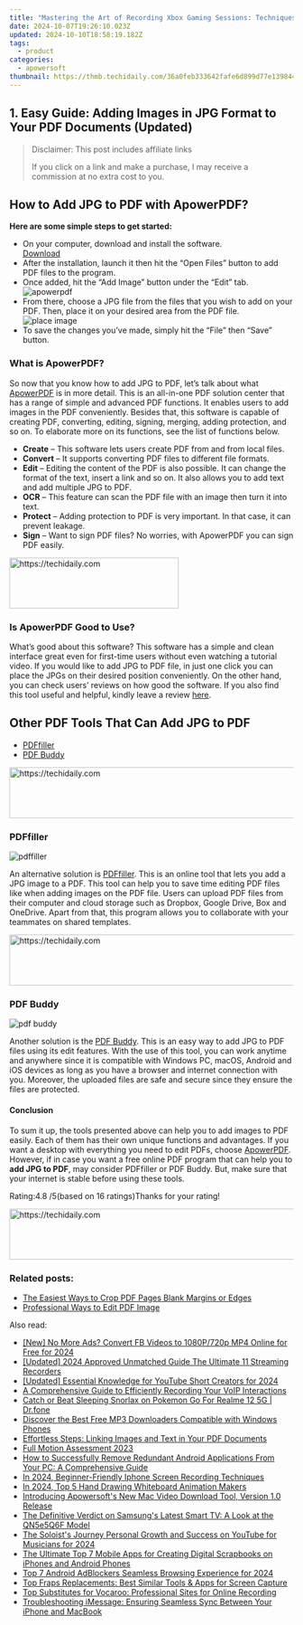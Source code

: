 ```yaml
---
title: "Mastering the Art of Recording Xbox Gaming Sessions: Techniques for Xbox One and Xbox 360 Enthusiasts"
date: 2024-10-07T19:26:10.023Z
updated: 2024-10-10T18:58:19.182Z
tags:
  - product
categories:
  - apowersoft
thumbnail: https://thmb.techidaily.com/36a0feb333642fafe6d899d77e13984485a54242ddf28da6d8e7c4998067f22e.jpg
---
```


## 1. Easy Guide: Adding Images in JPG Format to Your PDF Documents (Updated)

>  Disclaimer: This post includes affiliate links
>
>  If you click on a link and make a purchase, I may receive a commission at no extra cost to you.
>

## How to Add JPG to PDF with ApowerPDF?

**Here are some simple steps to get started:**

* On your computer, download and install the software.  
[Download](https://tools.techidaily.com/apowersoft/products/)
* After the installation, launch it then hit the “Open Files” button to add PDF files to the program.
* Once added, hit the “Add Image” button under the “Edit” tab.  
![apowerpdf](https://www.apowersoft.com//webusupload.aoscdn.com/apowercom/wp-content/uploads/2020/07/add-image.jpg.webp)
* From there, choose a JPG file from the files that you wish to add on your PDF. Then, place it on your desired area from the PDF file.  
![place image](https://www.apowersoft.com//webusupload.aoscdn.com/apowercom/wp-content/uploads/2020/07/place-jpg.jpg.webp)
* To save the changes you’ve made, simply hit the “File” then “Save” button.

### What is ApowerPDF?

So now that you know how to add JPG to PDF, let’s talk about what [ApowerPDF](https://tools.techidaily.com/apowersoft/apower-pdf/) is in more detail. This is an all-in-one PDF solution center that has a range of simple and advanced PDF functions. It enables users to add images in the PDF conveniently. Besides that, this software is capable of creating PDF, converting, editing, signing, merging, adding protection, and so on. To elaborate more on its functions, see the list of functions below.

* **Create** – This software lets users create PDF from and from local files.
* **Convert** – It supports converting PDF files to different file formats.
* **Edit**  – Editing the content of the PDF is also possible. It can change the format of the text, insert a link and so on. It also allows you to add text and add multiple JPG to PDF.
* **OCR** – This feature can scan the PDF file with an image then turn it into text.
* **Protect** – Adding protection to PDF is very important. In that case, it can prevent leakage.
* **Sign** – Want to sign PDF files? No worries, with ApowerPDF you can sign PDF easily.

<!-- affiliate ads begin -->
<a href="https://aligracehair.sjv.io/c/5597632/1925468/19272" target="_top" id="1925468">
  <img src="//a.impactradius-go.com/display-ad/19272-1925468" border="0" alt="https://techidaily.com" width="300" height="90"/>
</a>
<img height="0" width="0" src="https://aligracehair.sjv.io/i/5597632/1925468/19272" style="position:absolute;visibility:hidden;" border="0" />
<!-- affiliate ads end -->

### Is ApowerPDF Good to Use?

What’s good about this software? This software has a simple and clean interface great even for first-time users without even watching a tutorial video. If you would like to add JPG to PDF file, in just one click you can place the JPGs on their desired position conveniently. On the other hand, you can check users’ reviews on how good the software. If you also find this tool useful and helpful, kindly leave a review [here](https://www.g2crowd.com/products/apowerpdf/reviews).

## Other PDF Tools That Can Add JPG to PDF

* [PDFfiller](https://tools.techidaily.com/apowersoft/products/)
* [PDF Buddy](https://tools.techidaily.com/apowersoft/products/)

<!-- affiliate ads begin -->
<a href="https://appsumo.8odi.net/c/5597632/2144276/7443" target="_top" id="2144276">
  <img src="//a.impactradius-go.com/display-ad/7443-2144276" border="0" alt="https://techidaily.com" width="728" height="90"/>
</a>
<img height="0" width="0" src="https://appsumo.8odi.net/i/5597632/2144276/7443" style="position:absolute;visibility:hidden;" border="0" />
<!-- affiliate ads end -->

### PDFfiller

![pdffiller](https://www.apowersoft.com//webusupload.aoscdn.com/apowercom/wp-content/uploads/2020/07/add-image-pdffiller.jpg.webp)

An alternative solution is [PDFfiller](https://www.pdffiller.com/en/categories/add-image.htm). This is an online tool that lets you add a JPG image to a PDF. This tool can help you to save time editing PDF files like when adding images on the PDF file. Users can upload PDF files from their computer and cloud storage such as Dropbox, Google Drive, Box and OneDrive. Apart from that, this program allows you to collaborate with your teammates on shared templates.

<!-- affiliate ads begin -->
<a href="https://ephamedtechinc.pxf.io/c/5597632/2130531/26400" target="_top" id="2130531">
  <img src="//a.impactradius-go.com/display-ad/26400-2130531" border="0" alt="https://techidaily.com" width="728" height="90"/>
</a>
<img height="0" width="0" src="https://ephamedtechinc.pxf.io/i/5597632/2130531/26400" style="position:absolute;visibility:hidden;" border="0" />
<!-- affiliate ads end -->

### PDF Buddy

![pdf buddy](https://www.apowersoft.com//webusupload.aoscdn.com/apowercom/wp-content/uploads/2020/07/add-jpg-using-pdfbuddy.jpg.webp)

Another solution is the [PDF Buddy](https://www.pdfbuddy.com/how-to/add-image-to-pdf). This is an easy way to add JPG to PDF files using its edit features. With the use of this tool, you can work anytime and anywhere since it is compatible with Windows PC, macOS, Android and iOS devices as long as you have a browser and internet connection with you. Moreover, the uploaded files are safe and secure since they ensure the files are protected.

#### Conclusion

To sum it up, the tools presented above can help you to add images to PDF easily. Each of them has their own unique functions and advantages. If you want a desktop with everything you need to edit PDFs, choose [ApowerPDF](https://tools.techidaily.com/apowersoft/apower-pdf/). However, if in case you want a free online PDF program that can help you to **add JPG to PDF**, may consider PDFfiller or PDF Buddy. But, make sure that your internet is stable before using these tools.

Rating:4.8 /5(based on 16 ratings)Thanks for your rating!

<!-- affiliate ads begin -->
<a href="https://aligracehair.sjv.io/c/5597632/2087253/19272" target="_top" id="2087253">
  <img src="//a.impactradius-go.com/display-ad/19272-2087253" border="0" alt="https://techidaily.com" width="728" height="90"/>
</a>
<img height="0" width="0" src="https://aligracehair.sjv.io/i/5597632/2087253/19272" style="position:absolute;visibility:hidden;" border="0" />
<!-- affiliate ads end -->

### Related posts:

* [The Easiest Ways to Crop PDF Pages Blank Margins or Edges](https://tools.techidaily.com/apowersoft/apower-pdf/)
* [Professional Ways to Edit PDF Image](https://tools.techidaily.com/apowersoft/apower-pdf/)

<ins class="adsbygoogle"
     style="display:block"
     data-ad-format="autorelaxed"
     data-ad-client="ca-pub-7571918770474297"
     data-ad-slot="1223367746"></ins>

<ins class="adsbygoogle"
     style="display:block"
     data-ad-client="ca-pub-7571918770474297"
     data-ad-slot="8358498916"
     data-ad-format="auto"
     data-full-width-responsive="true"></ins>

<span class="atpl-alsoreadstyle">Also read:</span>
<div><ul>
<li><a href="https://facebook-clips.techidaily.com/new-no-more-ads-convert-fb-videos-to-1080p720p-mp4-online-for-free-for-2024/"><u>[New] No More Ads? Convert FB Videos to 1080P/720p MP4 Online for Free for 2024</u></a></li>
<li><a href="https://desktop-recording.techidaily.com/updated-2024-approved-unmatched-guide-the-ultimate-11-streaming-recorders/"><u>[Updated] 2024 Approved Unmatched Guide The Ultimate 11 Streaming Recorders</u></a></li>
<li><a href="https://facebook-video-share.techidaily.com/updated-essential-knowledge-for-youtube-short-creators-for-2024/"><u>[Updated] Essential Knowledge for YouTube Short Creators for 2024</u></a></li>
<li><a href="https://discover-comparisons.techidaily.com/a-comprehensive-guide-to-efficiently-recording-your-voip-interactions/"><u>A Comprehensive Guide to Efficiently Recording Your VoIP Interactions</u></a></li>
<li><a href="https://pokemon-go-android.techidaily.com/catch-or-beat-sleeping-snorlax-on-pokemon-go-for-realme-12-5g-drfone-by-drfone-virtual-android/"><u>Catch or Beat Sleeping Snorlax on Pokemon Go For Realme 12 5G | Dr.fone</u></a></li>
<li><a href="https://discover-comparisons.techidaily.com/discover-the-best-free-mp3-downloaders-compatible-with-windows-phones/"><u>Discover the Best Free MP3 Downloaders Compatible with Windows Phones</u></a></li>
<li><a href="https://discover-comparisons.techidaily.com/effortless-steps-linking-images-and-text-in-your-pdf-documents/"><u>Effortless Steps: Linking Images and Text in Your PDF Documents</u></a></li>
<li><a href="https://extra-lessons.techidaily.com/full-motion-assessment-2023/"><u>Full Motion Assessment 2023</u></a></li>
<li><a href="https://discover-comparisons.techidaily.com/how-to-successfully-remove-redundant-android-applications-from-your-pc-a-comprehensive-guide/"><u>How to Successfully Remove Redundant Android Applications From Your PC: A Comprehensive Guide</u></a></li>
<li><a href="https://screen-sharing-recording.techidaily.com/in-2024-beginner-friendly-iphone-screen-recording-techniques/"><u>In 2024, Beginner-Friendly Iphone Screen Recording Techniques</u></a></li>
<li><a href="https://ai-vdieo-software.techidaily.com/in-2024-top-5-hand-drawing-whiteboard-animation-makers/"><u>In 2024, Top 5 Hand Drawing Whiteboard Animation Makers</u></a></li>
<li><a href="https://discover-comparisons.techidaily.com/introducing-apowersofts-new-mac-video-download-tool-version-10-release/"><u>Introducing Apowersoft's New Mac Video Download Tool, Version 1.0 Release</u></a></li>
<li><a href="https://buynow-tips.techidaily.com/the-definitive-verdict-on-samsungs-latest-smart-tv-a-look-at-the-qn5e5q6f-model/"><u>The Definitive Verdict on Samsung's Latest Smart TV: A Look at the QN5e5Q6F Model</u></a></li>
<li><a href="https://facebook-video-share.techidaily.com/the-soloists-journey-personal-growth-and-success-on-youtube-for-musicians-for-2024/"><u>The Soloist's Journey Personal Growth and Success on YouTube for Musicians for 2024</u></a></li>
<li><a href="https://discover-comparisons.techidaily.com/the-ultimate-top-7-mobile-apps-for-creating-digital-scrapbooks-on-iphones-and-android-phones/"><u>The Ultimate Top 7 Mobile Apps for Creating Digital Scrapbooks on iPhones and Android Phones</u></a></li>
<li><a href="https://facebook-record-videos.techidaily.com/top-7-android-adblockers-seamless-browsing-experience-for-2024/"><u>Top 7 Android AdBlockers Seamless Browsing Experience for 2024</u></a></li>
<li><a href="https://discover-comparisons.techidaily.com/top-fraps-replacements-best-similar-tools-and-apps-for-screen-capture/"><u>Top Fraps Replacements: Best Similar Tools & Apps for Screen Capture</u></a></li>
<li><a href="https://discover-comparisons.techidaily.com/top-substitutes-for-vocaroo-professional-sites-for-online-recording/"><u>Top Substitutes for Vocaroo: Professional Sites for Online Recording</u></a></li>
<li><a href="https://discover-comparisons.techidaily.com/troubleshooting-imessage-ensuring-seamless-sync-between-your-iphone-and-macbook/"><u>Troubleshooting iMessage: Ensuring Seamless Sync Between Your iPhone and MacBook</u></a></li>
</ul></div>

